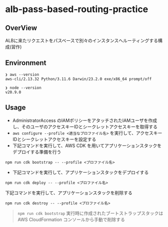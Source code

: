 # alb-pass-based-routing-practice

## OverView
ALBに来たリクエストをパスベースで別々のインスタンスへルーティングする構成(習作)

## Environment
```shell
❯ aws --version
aws-cli/2.13.32 Python/3.11.6 Darwin/23.2.0 exe/x86_64 prompt/off

❯ node --version
v20.9.0
```

## Usage

- AdministratorAccess のIAMポリシーをアタッチされたIAMユーザを作成し、そのユーザのアクセスキーIDとシークレットアクセスキーを取得する
- `aws configure --profile <適当なプロファイル名>` を実行して、アクセスキーIDとシークレットアクセスキーを設定する
- 下記コマンドを実行して、AWS CDK を用いてアプリケーションスタックをデプロイする準備を行う

```shell
npm run cdk bootstrap -- --profile <プロファイル名>
```

- 下記コマンドを実行して、アプリケーションスタックをデプロイする

```shell
npm run cdk deploy -- --profile <プロファイル名>
```

下記コマンドを実行して、アプリケーションスタックを削除する
```shell
npm run cdk destroy -- --profile <プロファイル名>
```

> `npm run cdk bootstrap` 実行時に作成されたブートストラップスタックは AWS CloudFormation コンソールから手動で削除する
